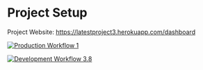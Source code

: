 # Project Setup

Project Website: https://latestproject3.herokuapp.com/dashboard

[![Production Workflow 1](https://github.com/HamidRazavi7/hamidproject3/actions/workflows/prod.yml/badge.svg)](https://github.com/HamidRazavi7/hamidproject3/actions/workflows/prod.yml)



[![Development Workflow 3.8](https://github.com/HamidRazavi7/hamidproject3/actions/workflows/dev.yml/badge.svg)](https://github.com/HamidRazavi7/hamidproject3/actions/workflows/dev.yml)


